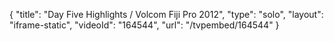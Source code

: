 {
    "title": "Day Five Highlights \/ Volcom Fiji Pro 2012",
    "type": "solo",
    "layout": "iframe-static",
    "videoId": "164544",
    "url": "\/tvpembed\/164544"
}